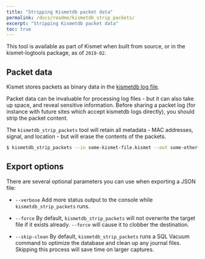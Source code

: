 ```yaml
---
title: "Stripping Kismetdb packet data"
permalink: /docs/readme/kismetdb_strip_packets/
excerpt: "Stripping Kismetdb packet data"
toc: true
---
```


This tool is available as part of Kismet when built from source, or in the kismet-logtools package, as of `2019-02`.

## Packet data
Kismet stores packets as binary data in the [kismetdb log file](/docs/readme/logging).

Packet data can be invaluable for processing log files - but it can also take up space, and reveal sensitive information.  Before sharing a packet log (for instance with future sites which accept kismetdb logs directly), you should strip the packet content.

The `kismetdb_strip_packets` tool will retain all metadata - MAC addresses, signal, and location - but will erase the contents of the packets.

```bash
$ kismetdb_strip_packets --in some-kismet-file.kismet --out some-other-file.kismet
```

## Export options
There are several optional parameters you can use when exporting a JSON file:

* `--verbose`
    Add more status output to the console while `kismetdb_strip_packets` runs.

* `--force`
    By default, `kismetdb_strip_packets` will not overwrite the target file if it exists already.  `--force` will cause it to clobber the destination.

* `--skip-clean`
    By default, `kismetdb_strip_packets` runs a SQL Vacuum command to optimize the database and clean up any journal files.  Skipping this process will save time on larger captures.

